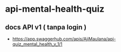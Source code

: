 # api-mental-health-quiz

## docs API v1 ( tanpa login )
- https://app.swaggerhub.com/apis/AjiMaulana/api-quiz_mental_health_v_1/1
